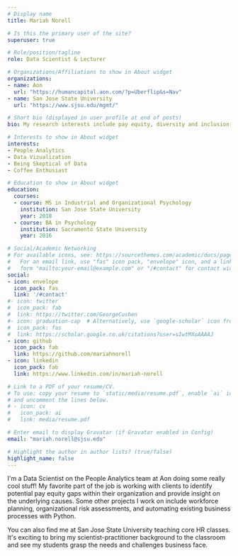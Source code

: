 ```yaml
---
# Display name
title: Mariah Norell

# Is this the primary user of the site?
superuser: true

# Role/position/tagline
role: Data Scientist & Lecturer

# Organizations/Affiliations to show in About widget
organizations:
- name: Aon
  url: "https://humancapital.aon.com/?p=Uberflip&s=Nav"
- name: San Jose State University
  url: "https://www.sjsu.edu/mgmt/"

# Short bio (displayed in user profile at end of posts)
bio: My research interests include pay equity, diversity and inclusion, and women in leadership.

# Interests to show in About widget
interests:
- People Analytics
- Data Vizualization
- Being Skeptical of Data
- Coffee Enthusiast

# Education to show in About widget
education:
  courses:
  - course: MS in Industrial and Organizational Psychology
    institution: San Jose State University
    year: 2018
  - course: BA in Psychology
    institution: Sacramento State University
    year: 2016

# Social/Academic Networking
# For available icons, see: https://sourcethemes.com/academic/docs/page-builder/#icons
#   For an email link, use "fas" icon pack, "envelope" icon, and a link in the
#   form "mailto:your-email@example.com" or "/#contact" for contact widget.
social:
- icon: envelope
  icon_pack: fas
  link: '/#contact'
#- icon: twitter
#  icon_pack: fab
#  link: https://twitter.com/GeorgeCushen
#- icon: graduation-cap  # Alternatively, use `google-scholar` icon from `ai` icon pack
#  icon_pack: fas
#  link: https://scholar.google.co.uk/citations?user=sIwtMXoAAAAJ
- icon: github
  icon_pack: fab
  link: https://github.com/mariahnorell
- icon: linkedin
  icon_pack: fab
  link: https://www.linkedin.com/in/mariah-norell

# Link to a PDF of your resume/CV.
# To use: copy your resume to `static/media/resume.pdf`, enable `ai` icons in `params.toml`, 
# and uncomment the lines below.
# - icon: cv
#   icon_pack: ai
#   link: media/resume.pdf

# Enter email to display Gravatar (if Gravatar enabled in Config)
email: "mariah.norell@sjsu.edu"

# Highlight the author in author lists? (true/false)
highlight_name: false
---
```


I'm a Data Scientist on the People Analytics team at Aon doing some really cool stuff! My favorite part of the job is working with clients to identify potential pay equity gaps within their organization and provide insight on the underlying causes. Some other projects I work on include workforce planning, organizational risk assessments, and automating existing business processes with Python.

You can also find me at San Jose State University teaching core HR classes. It's exciting to bring my scientist-practitioner background to the classroom and see my students grasp the needs and challenges business face.

<!-- {{< icon name="download" pack="fas" >}} Download my {{< staticref "media/demo_resume.pdf" "newtab" >}}resumé{{< /staticref >}}. -->
